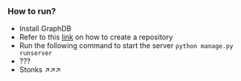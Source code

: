 ### How to run?
- Install GraphDB
- Refer to this [link](https://graphdb.ontotext.com/documentation/free/quick-start-guide.html) on how to create a repository
- Run the following command to start the server
```python manage.py runserver```
- ???
- Stonks ↗↗↗